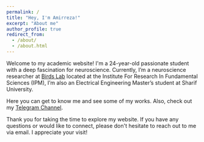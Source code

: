 ```yaml
---
permalink: /
title: "Hey, I'm Amirreza!"
excerpt: "About me"
author_profile: true
redirect_from: 
  - /about/
  - /about.html
---
```


Welcome to my academic website! I'm a 24-year-old passionate student with a deep fascination for neuroscience.
Currently, I’m a neuroscience researcher at [Birds Lab](https://scs.ipm.ac.ir/new/groups/Bird%20Garden%20Project/index.html) located at the Institute For Research In Fundamental Sciences (IPM), I’m also an Electrical Engineering Master’s student at Sharif University.

Here you can get to know me and see some of my works.
Also, check out my [Telegram Channel](https://t.me/bahramani_ch).

Thank you for taking the time to explore my website. If you have any questions or would like to connect, please don't hesitate to reach out to me via email. I appreciate your visit!

